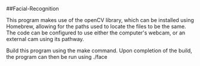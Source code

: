 ##Facial-Recognition

This program makes use of the openCV library, which can be installed using Homebrew, allowing for the paths used to locate the files to be the same. The code can be configured to use either the computer's webcam, or an external cam using its pathway.

Build this program using the make command. Upon completion of the build, the program can then be run using ./face
